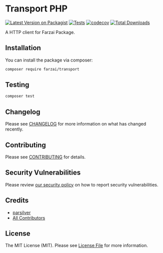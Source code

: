 # Transport PHP

[![Latest Version on Packagist](https://img.shields.io/packagist/v/farzai/transport.svg?style=flat-square)](https://packagist.org/packages/farzai/transport)
[![Tests](https://img.shields.io/github/actions/workflow/status/farzai/transport-php/run-tests.yml?branch=main&label=tests&style=flat-square)](https://github.com/farzai/transport-php/actions/workflows/run-tests.yml)
[![codecov](https://codecov.io/gh/farzai/transport-php/branch/main/graph/badge.svg)](https://codecov.io/gh/farzai/transport-php)
[![Total Downloads](https://img.shields.io/packagist/dt/farzai/transport.svg?style=flat-square)](https://packagist.org/packages/farzai/transport)

A HTTP client for Farzai Package.


## Installation

You can install the package via composer:

```bash
composer require farzai/transport
```

## Testing

```bash
composer test
```

## Changelog

Please see [CHANGELOG](CHANGELOG.md) for more information on what has changed recently.

## Contributing

Please see [CONTRIBUTING](https://github.com/farzai/.github/blob/main/CONTRIBUTING.md) for details.

## Security Vulnerabilities

Please review [our security policy](../../security/policy) on how to report security vulnerabilities.

## Credits

- [parsilver](https://github.com/parsilver)
- [All Contributors](../../contributors)

## License

The MIT License (MIT). Please see [License File](LICENSE.md) for more information.
